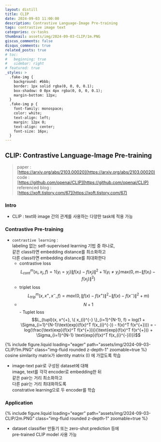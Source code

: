 ```yaml
---
layout: distill
title: CLIP
date: 2024-09-03 11:00:00
description: Contrastive Language-Image Pre-training
tags: contrastive image text
categories: cv-tasks
thumbnail: assets/img/2024-09-03-CLIP/1m.PNG
giscus_comments: false
disqus_comments: true
related_posts: true
# toc:
#   beginning: true
#   sidebar: right
# featured: true
_styles: >
  .fake-img {
    background: #bbb;
    border: 1px solid rgba(0, 0, 0, 0.1);
    box-shadow: 0 0px 4px rgba(0, 0, 0, 0.1);
    margin-bottom: 12px;
  }
  .fake-img p {
    font-family: monospace;
    color: white;
    text-align: left;
    margin: 12px 0;
    text-align: center;
    font-size: 16px;
  }
---
```


## CLIP: Contrastive Language-Image Pre-training

> paper :  
[https://arxiv.org/abs/2103.00020](https://arxiv.org/abs/2103.00020)  
code :  
[https://github.com/openai/CLIP](https://github.com/openai/CLIP)  
referenced blog :  
[https://xoft.tistory.com/67](https://xoft.tistory.com/67)

### Intro

- CLIP : text와 image 간의 관계를 사용하는 다양한 task에 적용 가능  

### Contrastive Pre-training

- `contrastive learning` :  
labeling 없는 self-supervised learning 기법 중 하나로,  
같은 class라면 embedding distance를 최소화하고  
다른 class라면 embedding distance를 최대화한다  
  - contrastive loss  
  $$L_{cont}^m(x_i, x_j, f) = 1 \{ y_i = y_j \} \| f(x_i) - f(x_j) \|^2 + 1 \{ y_i \neq y_j \} \text{max}(0, m - \| f(x_i) - f(x_j) \|^2)$$
  - triplet loss  
  $$L_{trip}^m(x, x^{+}, x^{-}, f) = max(0, \| f(x) - f(x^{+}) \|^2 - \| f(x) - f(x^{-}) \|^2 + m)$$  
  - $$N+1$$ - Tuplet loss  
  $$L_{tupl}(x, x^{+}, \{ x_{i}^{-} \}_{i=1}^{N-1}, f) = log(1 + \Sigma_{i=1}^{N-1}\text{exp}(f(x)^T f(x_{i}^{-}) - f(x)^T f(x^{+}))) = - log(\frac{\text{exp}(f(x)^T f(x^{+}))}{\text{exp}(f(x)^T f(x^{+})) + \Sigma_{i=1}^{N-1} \text{exp}(f(x)^T f(x_{i}^{-}))})$$

<div class="row mt-3">
    <div class="col-sm mt-3 mt-md-0">
        {% include figure.liquid loading="eager" path="assets/img/2024-09-03-CLIP/1m.PNG" class="img-fluid rounded z-depth-1" zoomable=true %}
    </div>
</div>
<div class="caption">
    cosine similarity matrix가 identity matrix (I) 에 가깝도록 학습
</div>

- image-text pair로 구성된 dataset에 대해  
image, text를 각각 encoder로 embedding한 뒤  
같은 pair는 거리 최소화하고  
다른 pair는 거리 최대화하도록  
constrative learning으로 두 encoder를 학습

### Application

<div class="row mt-3">
    <div class="col-sm mt-3 mt-md-0">
        {% include figure.liquid loading="eager" path="assets/img/2024-09-03-CLIP/2m.PNG" class="img-fluid rounded z-depth-1" zoomable=true %}
    </div>
</div>

- dataset classifier 만들기 또는 zero-shot prediction 등에  
pre-trained CLIP model 사용 가능